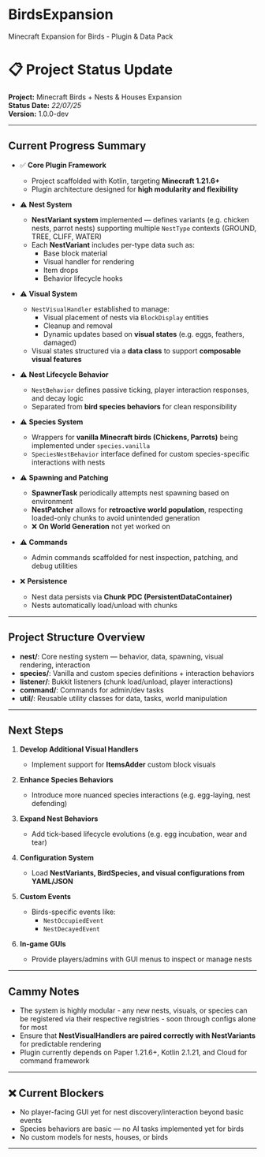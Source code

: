 # BirdsExpansion
Minecraft Expansion for Birds - Plugin &amp; Data Pack

# 📋 Project Status Update

**Project:** Minecraft Birds + Nests & Houses Expansion  
**Status Date:** *22/07/25*  
**Version:** 1.0.0-dev

---

## Current Progress Summary

- ✅ **Core Plugin Framework**
    - Project scaffolded with Kotlin, targeting **Minecraft 1.21.6+**
    - Plugin architecture designed for **high modularity and flexibility**

- ⚠️ **Nest System**
    - **NestVariant system** implemented — defines variants (e.g. chicken nests, parrot nests) supporting multiple `NestType` contexts (GROUND, TREE, CLIFF, WATER)
    - Each **NestVariant** includes per-type data such as:
        - Base block material
        - Visual handler for rendering
        - Item drops
        - Behavior lifecycle hooks

- ⚠️ **Visual System**
    - `NestVisualHandler` established to manage:
        - Visual placement of nests via `BlockDisplay` entities
        - Cleanup and removal
        - Dynamic updates based on **visual states** (e.g. eggs, feathers, damaged)
    - Visual states structured via a **data class** to support **composable visual features**

- ⚠️ **Nest Lifecycle Behavior**
    - `NestBehavior` defines passive ticking, player interaction responses, and decay logic
    - Separated from **bird species behaviors** for clean responsibility

- ⚠️ **Species System**
    - Wrappers for **vanilla Minecraft birds (Chickens, Parrots)** being implemented under `species.vanilla`
    - `SpeciesNestBehavior` interface defined for custom species-specific interactions with nests

- ⚠️ **Spawning and Patching**
    - **SpawnerTask** periodically attempts nest spawning based on environment
    - **NestPatcher** allows for **retroactive world population**, respecting loaded-only chunks to avoid unintended generation
    - ❌ **On World Generation** not yet worked on

- ⚠️ **Commands**
    - Admin commands scaffolded for nest inspection, patching, and debug utilities

- ❌ **Persistence**
    - Nest data persists via **Chunk PDC (PersistentDataContainer)**
    - Nests automatically load/unload with chunks

---

## Project Structure Overview

- **nest/**: Core nesting system — behavior, data, spawning, visual rendering, interaction
- **species/**: Vanilla and custom species definitions + interaction behaviors
- **listener/**: Bukkit listeners (chunk load/unload, player interactions)
- **command/**: Commands for admin/dev tasks
- **util/**: Reusable utility classes for data, tasks, world manipulation

---

## Next Steps

1. **Develop Additional Visual Handlers**
    - Implement support for **ItemsAdder** custom block visuals

2. **Enhance Species Behaviors**
    - Introduce more nuanced species interactions (e.g. egg-laying, nest defending)

3. **Expand Nest Behaviors**
    - Add tick-based lifecycle evolutions (e.g. egg incubation, wear and tear)

4. **Configuration System**
    - Load **NestVariants, BirdSpecies, and visual configurations from YAML/JSON**

5. **Custom Events**
    -  Birds-specific events like:
        - `NestOccupiedEvent`
        - `NestDecayedEvent`

6. **In-game GUIs**
    - Provide players/admins with GUI menus to inspect or manage nests

---

## Cammy Notes

- The system is highly modular - any new nests, visuals, or species can be registered via their respective registries - soon through configs alone for most
- Ensure that **NestVisualHandlers are paired correctly with NestVariants** for predictable rendering
- Plugin currently depends on Paper 1.21.6+, Kotlin 2.1.21, and Cloud for command framework

---

## ❌ Current Blockers

- No player-facing GUI yet for nest discovery/interaction beyond basic events
- Species behaviors are basic — no AI tasks implemented yet for birds
- No custom models for nests, houses, or birds

---
